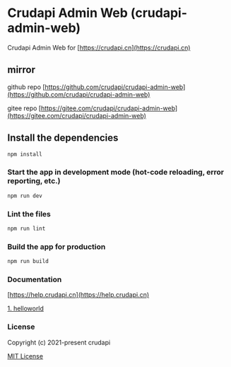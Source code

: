 # Crudapi Admin Web (crudapi-admin-web)

Crudapi Admin Web for [https://crudapi.cn](https://crudapi.cn)

## mirror
github repo
[https://github.com/crudapi/crudapi-admin-web](https://github.com/crudapi/crudapi-admin-web)

gitee repo
[https://gitee.com/crudapi/crudapi-admin-web](https://gitee.com/crudapi/crudapi-admin-web)

## Install the dependencies
```bash
npm install
```

### Start the app in development mode (hot-code reloading, error reporting, etc.)
```bash
npm run dev
```

### Lint the files
```bash
npm run lint
```

### Build the app for production
```bash
npm run build
```

### Documentation

[https://help.crudapi.cn](https://help.crudapi.cn)

[1. helloworld](https://help.crudapi.cn/crudapi-admin-web/helloworld.html)

### License

Copyright (c) 2021-present crudapi

[MIT License](http://en.wikipedia.org/wiki/MIT_License)
